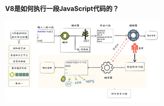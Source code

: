 <!--
 * @Author: zhangyu
 * @Email: zhangdulin@outlook.com
 * @Date: 2022-09-21 18:51:48
 * @LastEditors: zhangyu
 * @LastEditTime: 2022-09-22 09:53:40
 * @Description: 
-->

## V8是如何执行一段JavaScript代码的？

### 
![V8 执行 JavaScript ](/docs/.vuepress/public/v8/8a34ae8c1a7a0f87e19b1384a025e354.jpg "V8 执行 JavaScript ")

### 


<Gitalk />
